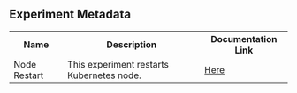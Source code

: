 ## Experiment Metadata

<table>
<tr>
<th> Name </th>
<th> Description </th>
<th> Documentation Link </th>
</tr>
<tr>
 <td> Node Restart </td>
 <td> This experiment restarts Kubernetes node. </td>
 <td>  <a href="https://litmuschaos.github.io/litmus/experiments/categories/nodes/node-restart/"> Here </a> </td>
 </tr>
 </table>
